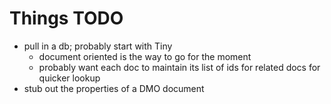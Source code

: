 # Things TODO
* pull in a db; probably start with Tiny
    * document oriented is the way to go for the moment
    * probably want each doc to maintain its list of ids for related docs for quicker lookup
* stub out the properties of a DMO document
